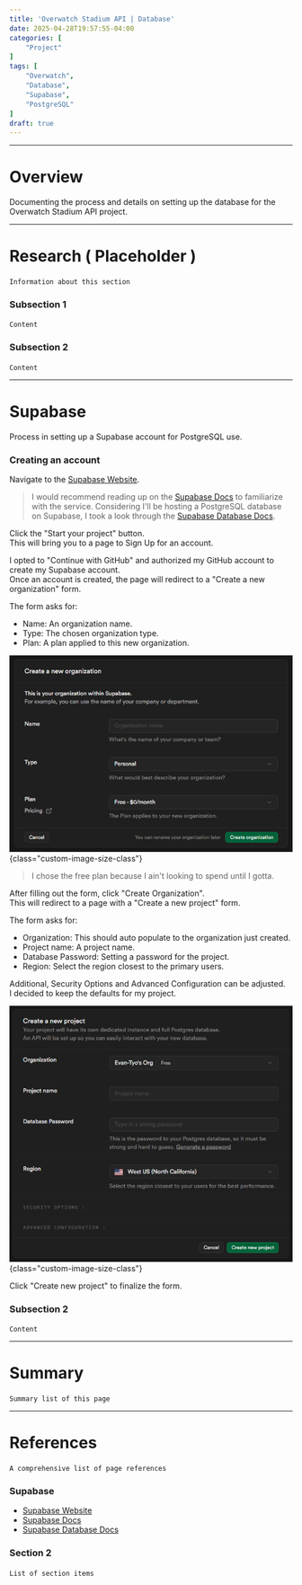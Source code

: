 ```yaml
---
title: 'Overwatch Stadium API | Database'
date: 2025-04-28T19:57:55-04:00
categories: [
    "Project"
]
tags: [
    "Overwatch",
    "Database",
    "Supabase",
    "PostgreSQL"
]
draft: true
---
```


---

# Overview
Documenting the process and details on setting up the database for the Overwatch Stadium API project.

---

# Research ( Placeholder )
`Information about this section`

### Subsection 1
`Content`

### Subsection 2
`Content`

---

# Supabase
Process in setting up a Supabase account for PostgreSQL use.

### Creating an account
Navigate to the [Supabase Website](https://supabase.com/).

> I would recommend reading up on the [Supabase Docs](https://supabase.com/docs) to familiarize with the service. Considering I'll be hosting a PostgreSQL database on Supabase, I took a look through the [Supabase Database Docs](https://supabase.com/docs/guides/database/overview).

Click the "Start your project" button.\
This will bring you to a page to Sign Up for an account.

I opted to "Continue with GitHub" and authorized my GitHub account to create my Supabase account.\
Once an account is created, the page will redirect to a "Create a new organization" form.

The form asks for:
- Name: An organization name.
- Type: The chosen organization type.
- Plan: A plan applied to this new organization.

![Supabase New Org Form](img/supabase_new_org_form.png)
{class="custom-image-size-class"}

> I chose the free plan because I ain't looking to spend until I gotta.

After filling out the form, click "Create Organization".\
This will redirect to a page with a "Create a new project" form.

The form asks for:
- Organization: This should auto populate to the organization just created.
- Project name: A project name.
- Database Password: Setting a password for the project.
- Region: Select the region closest to the primary users.

Additional, Security Options and Advanced Configuration can be adjusted.\
I decided to keep the defaults for my project.

![Supabase New Project Form](img/supabase_new_project_form.png)
{class="custom-image-size-class"}

Click "Create new project" to finalize the form.

### Subsection 2
`Content`

---

# Summary
`Summary list of this page`

---

# References
`A comprehensive list of page references`

### Supabase
- [Supabase Website](https://supabase.com/)
- [Supabase Docs](https://supabase.com/docs)
- [Supabase Database Docs](https://supabase.com/docs/guides/database/overview)

### Section 2
`List of section items`
